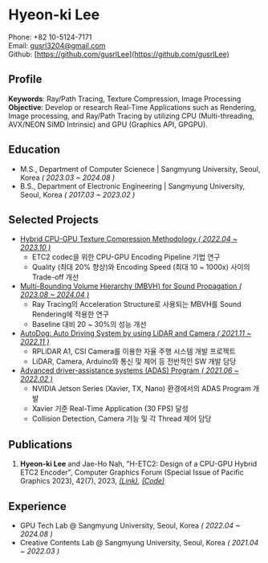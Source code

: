 # Hyeon-ki Lee
Phone: +82 10-5124-7171  
Email: gusrl3204@gmail.com  
Github: [https://github.com/gusrlLee](https://github.com/gusrlLee)

## Profile 
**Keywords**: Ray/Path Tracing, Texture Compression, Image Processing   
**Objective**: Develop or research Real-Time Applications such as Rendering, Image processing, and Ray/Path Tracing by utilizing CPU (Multi-threading, AVX/NEON SIMD Intrinsic) and GPU (Graphics API, GPGPU).

## Education
- M.S., Department of Computer Scienece | Sangmyung University, Seoul, Korea _( 2023.03 ~ 2024.08 )_			        		
- B.S., Department of Electronic Engineering | Sangmyung University, Seoul, Korea _( 2017.03 ~ 2023.02 )_

## Selected Projects
- [Hybrid CPU-GPU Texture Compression Methodology _( 2022.04 ~ 2023.10 )_](./H-ETC2/H-ETC2.md)
  - ETC2 codec을 위한 CPU-GPU Encoding Pipeline 기법 연구
  - Quality (최대 20% 향상)와 Encoding Speed (최대 10 ~ 1000x) 사이의 Trade-off 개선
- [Multi-Bounding Volume Hierarchy (MBVH) for Sound Propagation _( 2023.08 ~ 2024.04 )_](./MBVH/MBVH.md) 
  - Ray Tracing의 Acceleration Structure로 사용되는 MBVH를 Sound Rendering에 적용한 연구
  - Baseline 대비 20 ~ 30%의 성능 개선
- [AutoDog: Auto Driving System by using LiDAR and Camera _( 2021.11 ~ 2022.11 )_](./AutoDog/AutoDog.md) 
  - RPLiDAR A1, CSI Camera를 이용한 자율 주행 시스템 개발 프로젝트
  - LiDAR, Camera, Arduino와 통신 및 제어 등 전반적인 SW 개발 담당
- [Advanced driver-assistance systems (ADAS) Program _( 2021.06 ~ 2022.02 )_](./ADAS/ADAS.md) 
  - NVIDIA Jetson Series (Xavier, TX, Nano) 환경에서의 ADAS Program 개발 
  - Xavier 기준 Real-Time Application (30 FPS) 달성
  - Collision Detection, Camera 기능 및 각 Thread 제어 담당

## Publications
1. **Hyeon-ki Lee** and Jae-Ho Nah, "H-ETC2: Design of a CPU-GPU Hybrid ETC2 Encoder", Computer Graphics Forum (Special Issue of Pacific Graphics 2023), 42(7), 2023, _[(Link)](https://onlinelibrary.wiley.com/doi/10.1111/cgf.14969?af=R), [(Code)](https://github.com/gusrlLee/HETC2)_

## Experience
- GPU Tech Lab @ Sangmyung University, Seoul, Korea _( 2022.04 ~ 2024.08 )_ 
- Creative Contents Lab @ Sangmyung University, Seoul, Korea _( 2021.04 ~ 2022.03 )_
